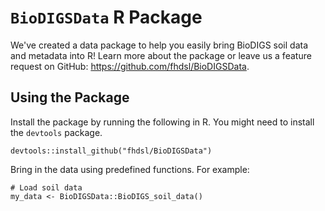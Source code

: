# `BioDIGSData` R Package

We've created a data package to help you easily bring BioDIGS soil data and metadata into R! Learn more about the package or leave us a feature request on GitHub: https://github.com/fhdsl/BioDIGSData.

## Using the Package

Install the package by running the following in R. You might need to install the `devtools` package.

```
devtools::install_github("fhdsl/BioDIGSData")
```

Bring in the data using predefined functions. For example:

```
# Load soil data
my_data <- BioDIGSData::BioDIGS_soil_data()
```